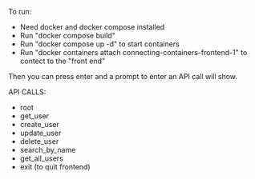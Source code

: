 
To run:

- Need docker and docker compose installed
- Run "docker compose build"
- Run "docker compose up -d" to start containers
- Run "docker containers attach connecting-containers-frontend-1" to contect to the "front end"

Then you can press enter and a prompt to enter an API call will show.

API CALLS:
- root
- get_user
- create_user
- update_user
- delete_user
- search_by_name
- get_all_users
- exit (to quit frontend)